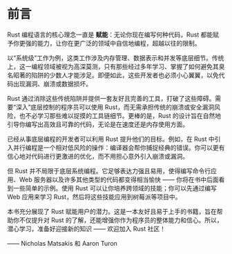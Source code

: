 # 前言

Rust 编程语言的核心理念一直是 **赋能**：无论你现在编写何种代码，Rust 都能赋予你更强的能力，让你在更广泛的领域中自信地编程，超越以往的限制。

以“系统级”工作为例，这类工作涉及内存管理、数据表示和并发等底层细节。传统上，这一编程领域被视为高深莫测，只有那些经过多年学习、掌握了如何避免其臭名昭著的陷阱的少数人才能涉足。即便如此，这些开发者也必须小心翼翼，以免代码出现漏洞、崩溃或数据损坏。

Rust 通过消除这些传统陷阱并提供一套友好且完善的工具，打破了这些障碍。需要“深入”底层控制的程序员可以使用 Rust，而无需承担传统的崩溃或安全漏洞风险，也不必学习那些难以捉摸的工具链细节。更棒的是，Rust 的设计旨在自然地引导你编写出高效且可靠的代码，无论是在速度还是内存使用方面。

已经从事底层编程的开发者可以利用 Rust 提升他们的目标。例如，在 Rust 中引入并行编程是一个相对低风险的操作：编译器会帮你捕捉经典的错误。你可以更有信心地对代码进行更激进的优化，而不用担心意外引入崩溃或漏洞。

但 Rust 并不局限于底层系统编程。它足够表达力强且易用，使得编写命令行应用、Web 服务器以及许多其他类型的代码都变得相当愉快 —— 你将在书中后面看到一些简单的示例。使用 Rust 可以让你培养跨领域的技能；你可以先通过编写 Web 应用来学习 Rust，然后将这些技能应用到树莓派等项目中。

本书充分展现了 Rust 赋能用户的潜力。这是一本友好且易于上手的书籍，旨在帮助你不仅提升对 Rust 的了解，还能增强你作为程序员的整体能力和信心。所以，潜心学习，准备好迎接新的知识 —— 欢迎加入 Rust 社区！

—— Nicholas Matsakis 和 Aaron Turon